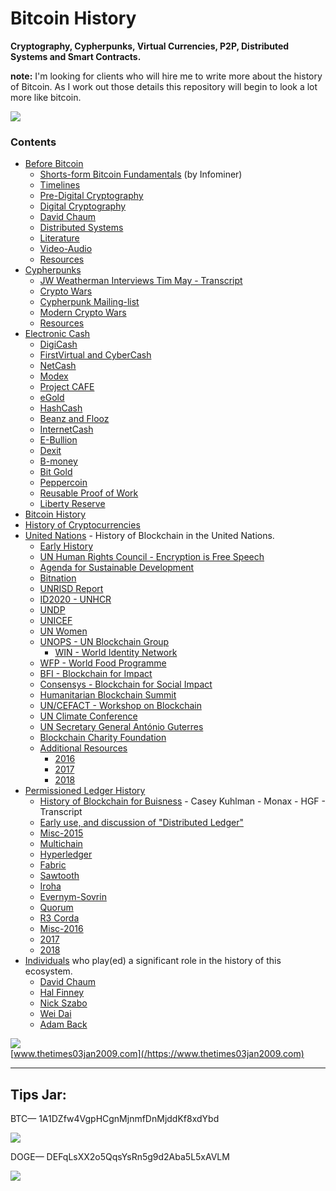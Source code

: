 # Bitcoin History
**Cryptography, Cypherpunks, Virtual Currencies, P2P, Distributed Systems and Smart Contracts.**

**note:** I'm looking for clients who will hire me to write more about the history of Bitcoin. As I work out those details this repository will begin to look a lot more like bitcoin.

<img src="https://infominer.id/bitcoin-history/bitcoin-history.png">

### Contents

* <a href="/before-bitcoin">Before Bitcoin</a>
  * <a href="/before-bitcoin#short-form-bitcoin-fundamentals-">Shorts-form Bitcoin Fundamentals</a> (by Infominer)
  * <a href="/before-bitcoin#timelines-">Timelines</a>
  * <a href="/before-bitcoin#pre-digital-cryptography-">Pre-Digital Cryptography</a>
  * <a href="/before-bitcoin#digital-cryptography-">Digital Cryptography</a>
  * <a href="/before-bitcoin#david-chaum-">David Chaum</a>
  * <a href="/before-bitcoin#distributed-systems-">Distributed Systems</a>
  * <a href="/before-bitcoin#literature-">Literature</a>
  * <a href="/before-bitcoin#video-Audio-">Video-Audio</a>
  * <a href="/before-bitcoin#resources-">Resources</a>
* <a href="/before-bitcoin/cypherpunks.html">Cypherpunks</a>
  * <a href="/before-bitcoin/JW-Weatherman-Interview-Tim-May.html">JW Weatherman Interviews Tim May - Transcript</a>
  * <a href="/before-bitcoin/cypherpunks.html#crypto-wars-">Crypto Wars</a>
  * <a href="/before-bitcoin/cypherpunks.html#cypherpunk-mailinglist-">Cypherpunk Mailing-list</a>
  * <a href="/before-bitcoin/cypherpunks.html#modern-crypto-wars-">Modern Crypto Wars</a>
  * <a href="/before-bitcoin/cypherpunks.html#resources-">Resources</a>
* <a href="/before-bitcoin/electronic-cash.html">Electronic Cash</a>
  * <a href="/before-bitcoin/electronic-cash.html#digicash-">DigiCash</a>
  * <a href="/before-bitcoin/electronic-cash.html#firstvirtual-and-cybercash-">FirstVirtual and CyberCash</a>
  * <a href="/before-bitcoin/electronic-cash.html#netcash-">NetCash</a>
  * <a href="/before-bitcoin/electronic-cash.html#modex-">Modex</a>
  * <a href="/before-bitcoin/electronic-cash.html#project-caf%C3%A9-">Project CAFE</a>
  * <a href="/before-bitcoin/electronic-cash.html#egold-">eGold</a>
  * <a href="/before-bitcoin/electronic-cash.html#hashcash-">HashCash</a>
  * <a href="/before-bitcoin/electronic-cash.html#beenz-and-flooz-">Beanz and Flooz</a>
  * <a href="/before-bitcoin/electronic-cash.html#internetcash-">InternetCash</a>
  * <a href="/before-bitcoin/electronic-cash.html#e-bullion-">E-Bullion</a>
  * <a href="/before-bitcoin/electronic-cash.html#dexit-">Dexit</a>
  * <a href="/before-bitcoin/electronic-cash.html#b-money-">B-money</a>
  * <a href="/before-bitcoin/electronic-cash.html#bit-gold-">Bit Gold</a>
  * <a href="/before-bitcoin/electronic-cash.html#peppercoin-">Peppercoin</a>
  * <a href="/before-bitcoin/electronic-cash.html#reusable-proof-of-work-">Reusable Proof of Work</a>
  * <a href="/before-bitcoin/electronic-cash.html#liberty-reserve-">Liberty Reserve</a>
* <a href="/bitcoin-history.html">Bitcoin History</a> 
* <a href="/cryptocurrencies.html">History of Cryptocurrencies</a>
* <a href="/UnitedNations.html">United Nations</a> - History of Blockchain in the United Nations.
  * <a href="/UnitedNations.html#early-history-">Early History</a>
  * <a href="/UnitedNations.html#un-human-rights-council---encryption-is-free-speech-">UN Human Rights Council - Encryption is Free Speech</a>
  * <a href="/UnitedNations.html#agenda-for-sustainable-development-">Agenda for Sustainable Development</a>
  * <a href="/UnitedNations.html#bitnation-">Bitnation</a>
  * <a href="/UnitedNations.html#unrisd-report-">UNRISD Report</a>
  * <a href="/UnitedNations.html#id2020---unhcr-">ID2020 - UNHCR</a>
  * <a href="/UnitedNations.html#undp-">UNDP</a>
  * <a href="/UnitedNations.html#unicef-">UNICEF</a>
  * <a href="/UnitedNations.html#un-women-">UN Women</a>
  * <a href="/UnitedNations.html#unops---un-blockchain-group-">UNOPS - UN Blockchain Group</a>
    * <a href="/UnitedNations.html#win---world-identity-network-">WIN - World Identity Network</a>  
  * <a href="/UnitedNations.html#wfp---world-food-programme-">WFP - World Food Programme</a>
  * <a href="/UnitedNations.html#bfi---blockchain-for-impact">BFI - Blockchain for Impact</a>
  * <a href="/UnitedNations.html#consensys---blockchain-for-social-impact">Consensys - Blockchain for Social Impact</a>
  * <a href="/UnitedNations.html#humanitarian-blockchain-summit-">Humanitarian Blockchain Summit</a>
  * <a href="/UnitedNations.html#un-cefact---workshop-on-blockchain-">UN/CEFACT - Workshop on Blockchain</a>
  * <a href="/UnitedNations.html#un-climate-conference-">UN Climate Conference</a>
  * <a href="/UnitedNations.html#un-secretary-general-antónio-guterres-">UN Secretary General António Guterres</a>
  * <a href="/UnitedNations.html#blockchain-charity-foundation-">Blockchain Charity Foundation</a>
  * <a href="/UnitedNations.html#additional-resources-">Additional Resources</a>
    * <a href="/UnitedNations.html#2016-">2016</a>
    * <a href="/UnitedNations.html#2017-">2017</a>
    * <a href="/UnitedNations.html#2018-">2018</a>
* <a href="/DLT/permissioned.html">Permissioned Ledger History</a>
  * <a href="/DLT/History-of-Blockchains-for-Business-Casey-Kuhlman-Monax-HGF.html">History of Blockchain for Buisness</a> - Casey Kuhlman - Monax - HGF - Transcript
  * <a href="/DLT/permissioned.html#early-use-and-discussion-of-distributed-ledger-">Early use, and discussion of "Distributed Ledger"</a>
  * <a href="/DLT/permissioned.html#misc-2015-">Misc-2015</a>
  * <a href="/DLT/permissioned.html#multichain-">Multichain</a>
  * <a href="/DLT/permissioned.html#hyperledger-">Hyperledger</a>
  * <a href="/DLT/permissioned.html#fabric-">Fabric</a>
  * <a href="/DLT/permissioned.html#sawtooth-">Sawtooth</a>
  * <a href="/DLT/permissioned.html#iroha-">Iroha</a>
  * <a href="/DLT/permissioned.html#evernym-sovrin-">Evernym-Sovrin</a>
  * <a href="/DLT/permissioned.html#quorum-">Quorum</a>
  * <a href="/DLT/permissioned.html#r3---corda-">R3 Corda</a>
  * <a href="/DLT/permissioned.html#misc-2016-">Misc-2016</a>
  * <a href="/DLT/permissioned.html#2017-">2017</a>
  * <a href="/DLT/permissioned.html#2018-">2018</a>
* <a href="/people">Individuals</a> who play(ed) a significant role in the history of this ecosystem.
  * <a href="/people/david-chaum.html">David Chaum</a>
  * <a href="/people/hal-finney.html">Hal Finney</a>
  * <a href="/people/nick-szabo.html">Nick Szabo</a>
  * <a href="/people/wei-dai.html">Wei Dai</a>
  * <a href="/people/adam-back.html">Adam Back</a>

![](http://i.imgur.com/DCLD6XA.png)<br>
[www.thetimes03jan2009.com](/https://www.thetimes03jan2009.com)

---

## Tips Jar:

BTC— 1A1DZfw4VgpHCgnMjnmfDnMjddKf8xdYbd

![](https://imgur.com/yXLLm9Bl.png) 

DOGE— DEFqLsXX2o5QqsYsRn5g9d2Aba5L5xAVLM

![](https://i.imgur.com/0zBLoUP.png) 

